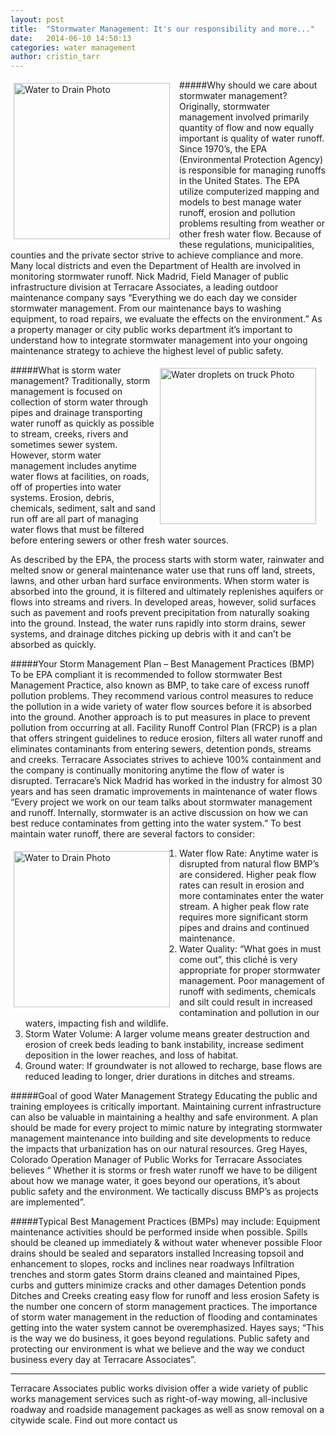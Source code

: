 ```yaml
---
layout: post
title:  "Stormwater Management: It's our responsibility and more..."
date:   2014-06-10 14:50:13
categories: water management
author: cristin_tarr
---
```

<img src="{{ site.baseurl }}/images/blog/Water_to_drain.jpg" alt="Water to Drain Photo" width="250px" height="250px" style="float:left; border: 5px solid white; margin-right: 10px;">

#####Why should we care about stormwater management?  
Originally, stormwater management involved primarily quantity of flow and now equally important is quality of water runoff.  Since 1970’s, the EPA (Environmental Protection Agency) is responsible for managing runoffs in the United States.   The EPA utilize computerized mapping and models to best manage water runoff, erosion and pollution problems resulting from weather or other fresh water flow.  Because of these regulations, municipalities, counties and the private sector strive to achieve compliance and more.  Many local districts and even the Department of Health are involved in monitoring stormwater runoff.   Nick Madrid, Field Manager of public infrastructure division at Terracare Associates, a leading outdoor maintenance company says “Everything we do each day we consider stormwater management.  From our maintenance bays to washing equipment, to road repairs, we evaluate the effects on the environment.”  As a property manager or city public works department it’s important to understand how to integrate stormwater management into your ongoing maintenance strategy to achieve the highest level of public safety.

<img src="{{ site.baseurl }}/images/blog/Water_droplets_on_truck.jpg" alt="Water droplets on truck Photo" width="250px" height="250px" style="float:right; border: 5px solid white; margin-right: 10px;">
#####What is storm water management?
Traditionally, storm management is focused on collection of storm water through pipes and drainage transporting water runoff as quickly as possible to stream, creeks, rivers and sometimes sewer system.  However, storm water management includes anytime water flows at facilities, on roads, off of properties into water systems.  Erosion, debris, chemicals, sediment, salt and sand run off are all part of managing water flows that must be filtered before entering sewers or other fresh water sources.

As described by the EPA, the process starts with storm water, rainwater and melted snow or general maintenance water use that runs off land, streets, lawns, and other urban hard surface environments. When storm water is absorbed into the ground, it is filtered and ultimately replenishes aquifers or flows into streams and rivers. In developed areas, however, solid surfaces such as pavement and roofs prevent precipitation from naturally soaking into the ground. Instead, the water runs rapidly into storm drains, sewer systems, and drainage ditches picking up debris with it and can’t be absorbed as quickly.

#####Your Storm Management Plan – Best Management Practices (BMP)
To be EPA compliant it is recommended to follow stormwater Best Management Practice, also known as BMP, to take care of excess runoff pollution problems.  They recommend various control measures to reduce the pollution in a wide variety of water flow sources before it is absorbed into the ground. Another approach is to put measures in place to prevent pollution from occurring at all.  Facility Runoff Control Plan (FRCP) is a plan that offers stringent guidelines to reduce erosion, filters all water runoff and eliminates contaminants from entering sewers, detention ponds, streams and creeks.  Terracare Associates strives to achieve 100% containment and the company is continually monitoring anytime the flow of water is disrupted.  Terracare’s Nick Madrid has worked in the industry for almost 30 years and has seen dramatic improvements in maintenance of water flows “Every project we work on our team talks about stormwater management  and runoff.  Internally, stormwater is an active discussion on how we can best reduce contaminates from getting into the water system.”  To best maintain water runoff, there are several factors to consider:

<img src="{{ site.baseurl }}/images/blog/stormwater_managment.jpg" alt="Water to Drain Photo" width="250px" height="250px" style="float:left; border: 5px solid white; margin-right: 10px;">

1) Water flow Rate: Anytime water is disrupted from natural flow BMP’s are considered. Higher peak flow rates can result in erosion and more contaminates enter the water stream.   A higher peak flow rate requires more significant storm pipes and drains and continued maintenance.
2) Water Quality: “What goes in must come out”, this cliché is very appropriate for proper stormwater management.   Poor management of runoff with sediments, chemicals and silt could result in increased contamination and pollution in our waters, impacting fish and wildlife. 
2) Storm Water Volume: A larger volume means greater destruction and erosion of creek beds leading to bank instability, increase sediment deposition in the lower reaches, and loss of habitat.
4) Ground water: If groundwater is not allowed to recharge, base flows are reduced leading to longer, drier durations in ditches and streams.

#####Goal of good Water Management Strategy
Educating the public and training employees is critically important.  Maintaining current infrastructure can also be valuable in maintaining a healthy and safe environment.  A plan should be made for every project to mimic nature by integrating stormwater management maintenance into building and site developments to reduce the impacts that urbanization has on our natural resources.  Greg Hayes, Colorado Operation Manager of Public Works for Terracare Associates believes “ Whether it is storms or fresh water runoff we have to be diligent about how we manage water, it goes beyond our operations, it’s about public safety and the environment.  We tactically discuss BMP’s as projects are implemented”.

#####Typical Best Management Practices (BMPs) may include:
Equipment maintenance activities should be performed inside when possible.
Spills should be cleaned up immediately & without water whenever possible
Floor drains should be sealed and separators installed
Increasing topsoil and enhancement to slopes, rocks and inclines near roadways
Infiltration trenches and storm gates
Storm drains cleaned and maintained
Pipes, curbs and gutters minimize cracks and other damages
Detention ponds
Ditches and Creeks creating easy flow for runoff and less erosion
Safety is the number one concern of storm management practices. The importance of storm water management in the reduction of flooding and contaminates getting into the water system cannot be overemphasized.   Hayes says; “This is the way we do business, it goes beyond regulations.  Public safety and protecting our environment is what we believe and the way we conduct business every day at Terracare Associates”.
<hr class="blog">
Terracare Associates public works division offer a wide variety of public works management services such as right-of-way mowing, all-inclusive roadway and roadside management packages as well as snow removal on a citywide scale. Find out more contact us


[jekyll-gh]: https://github.com/mojombo/jekyll
[jekyll]:    http://jekyllrb.com
